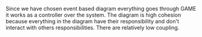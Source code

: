 Since we have chosen event based diagram everything goes through GAME it works as a controller over the system. 
The diagram is high cohesion because everything in the diagram have their responsibility and don't interact with others responsibilities. 
There are relatively low coupling.